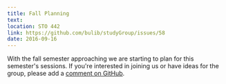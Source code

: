 ```yaml
---
title: Fall Planning
text: 
location: STO 442 
link: https://github.com/bulib/studyGroup/issues/58
date: 2016-09-16
---
```


With the fall semester approaching we are starting to plan for this semester's sessions. If you're interested in joining us or have ideas for the group, please add a [comment on GitHub](https://github.com/bulib/studyGroup/issues/58). 